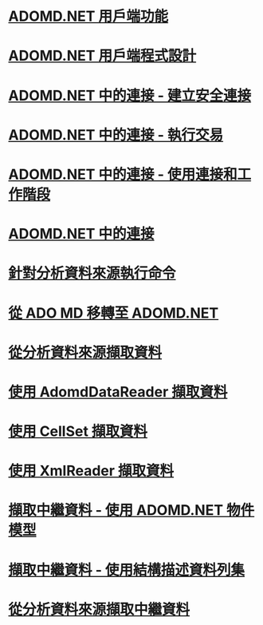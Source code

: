 # [ADOMD.NET 用戶端功能](adomd-net-client-functionality.md)
# [ADOMD.NET 用戶端程式設計](adomd-net-client-programming.md)
# [ADOMD.NET 中的連接 - 建立安全連接](connections-in-adomd-net-establishing-secure-connections.md)
# [ADOMD.NET 中的連接 - 執行交易](connections-in-adomd-net-performing-transactions.md)
# [ADOMD.NET 中的連接 - 使用連接和工作階段](connections-in-adomd-net-working-with-connections-and-sessions.md)
# [ADOMD.NET 中的連接](connections-in-adomd-net.md)
# [針對分析資料來源執行命令](executing-commands-against-an-analytical-data-source.md)
# [從 ADO MD 移轉至 ADOMD.NET](migrating-from-ado-md-to-adomd-net.md)
# [從分析資料來源擷取資料](retrieving-data-from-an-analytical-data-source.md)
# [使用 AdomdDataReader 擷取資料](retrieving-data-using-the-adomddatareader.md)
# [使用 CellSet 擷取資料](retrieving-data-using-the-cellset.md)
# [使用 XmlReader 擷取資料](retrieving-data-using-the-xmlreader.md)
# [擷取中繼資料 - 使用 ADOMD.NET 物件模型](retrieving-metadata-working-with-adomd-net-object-model.md)
# [擷取中繼資料 - 使用結構描述資料列集](retrieving-metadata-working-with-schema-rowsets.md)
# [從分析資料來源擷取中繼資料](retrieving-metadata-from-an-analytical-data-source.md)
